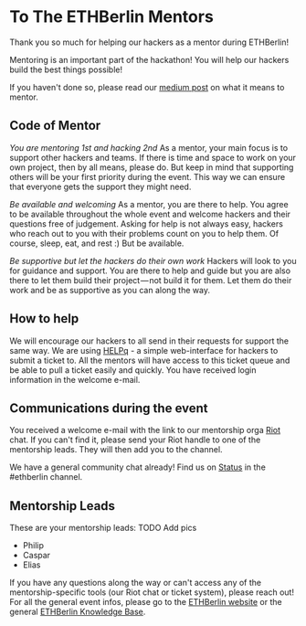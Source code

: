 # To The ETHBerlin Mentors
Thank you so much for helping our hackers as a mentor during ETHBerlin!

Mentoring is an important part of the hackathon! You will help our hackers build the best things possible!

If you haven't done so, please read our [medium post](https://medium.com/ethberlin/so-you-think-you-can-mentor-280648923a0f) on what it means to mentor.

## Code of Mentor
*You are mentoring 1st and hacking 2nd*
As a mentor, your main focus is to support other hackers and teams. If there is time and space to work on your own project, then by all means, please do. But keep in mind that supporting others will be your first priority during the event. This way we can ensure that everyone gets the support they might need.

*Be available and welcoming*
As a mentor, you are there to help. You agree to be available throughout the whole event and welcome hackers and their questions free of judgement. Asking for help is not always easy, hackers who reach out to you with their problems count on you to help them. Of course, sleep, eat, and rest :) But be available.

*Be supportive but let the hackers do their own work*
Hackers will look to you for guidance and support. You are there to help and guide but you are also there to let them build their project — not build it for them. Let them do their work and be as supportive as you can along the way.

## How to help
We will encourage our hackers to all send in their requests for support the same way. We are using [HELPq](http://ehz.io/HELPq-data/) - a simple web-interface for hackers to submit a ticket to. All the mentors will have access to this ticket queue and be able to pull a ticket easily and quickly.
You have received login information in the welcome e-mail. 

## Communications during the event
You received a welcome e-mail with the link to our mentorship orga [Riot](https://riot.im/) chat. If you can't find it, please send your Riot handle to one of the mentorship leads. They will then add you to the channel.

We have a general community chat already! Find us on [Status](http://status.im/) in the #ethberlin channel.

## Mentorship Leads
These are your mentorship leads:
TODO Add pics
* Philip 
* Caspar
* Elias 

If you have any questions along the way or can't access any of the mentorship-specific tools (our Riot chat or ticket system), please reach out!
For all the general event infos, please go to the [ETHBerlin website](https://ethberlin.com) or the general [ETHBerlin Knowledge Base](https://github.com/ethberlin-hackathon/ETHBerlin-KnowledgeBase).
